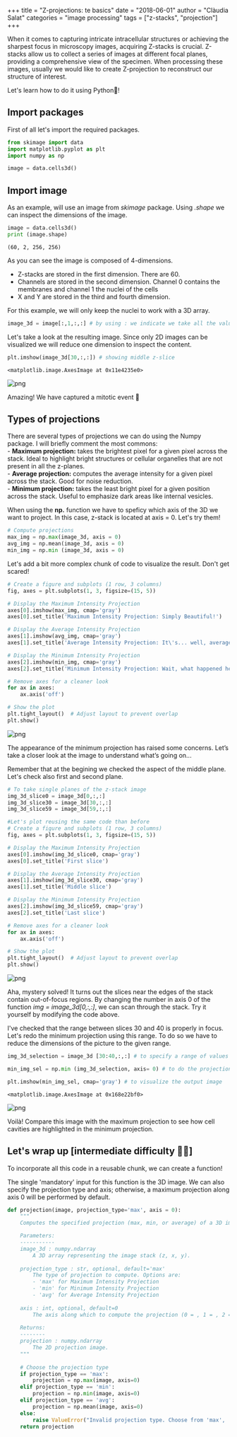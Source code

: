 +++
title = "Z-projections: te basics"
date = "2018-06-01"
author = "Clàudia Salat"
categories = "image processing"
tags = ["z-stacks", "projection"]
+++




When it comes to capturing intricate intracellular structures or achieving the sharpest focus in microscopy images, acquiring Z-stacks is crucial. Z-stacks allow us to collect a series of images at different focal planes, providing a comprehensive view of the specimen. When processing these images, usually we would like to create Z-projection to reconstruct our structure of interest.

Let's learn how to do it using Python🐍!
## Import packages 
First of all let's import the required packages.


```python
from skimage import data
import matplotlib.pyplot as plt
import numpy as np

image = data.cells3d()

```

## Import image

As an example, will use an image from *skimage* package.
Using *.shape* we can inspect the dimensions of the image. 


```python
image = data.cells3d()
print (image.shape)
```

    (60, 2, 256, 256)


As you can see the image is composed of 4-dimensions. 
 - Z-stacks are stored in the first dimension. There are 60.
 - Channels are stored in the second dimension. Channel 0 contains the membranes and channel 1 the nuclei of the cells
 - X and Y are stored in the third and fourth dimension.

For this example, we will only keep the nuclei to work with a 3D array.


```python
image_3d = image[:,1,:,:] # by using : we indicate we take all the values contained on that dimension
```

Let's take a look at the resulting image. 
Since only 2D images can be visualized we will reduce one dimension to inspect the content.


```python
plt.imshow(image_3d[30,:,:]) # showing middle z-slice 
```




    <matplotlib.image.AxesImage at 0x11e4235e0>




    
![png](output_8_1.png)
    


Amazing! We have captured a mitotic event 🔬

## Types of projections

There are several types of projections we can do using the Numpy package. I will briefly comment the most commons:  <br>
    - **Maximum projection:** takes the brightest pixel for a given pixel across the stack. Ideal to highlight bright structures or cellular organelles that are not present in all the z-planes.  <br>
    - **Average projection:** computes the average intensity for a given pixel across the stack. Good for noise reduction. <br>
    - **Minimum projection:** takes the least bright pixel for a given position across the stack. Useful to emphasize dark areas like internal vesicles. <br>

When using the **np.** function we have to speficy which axis of the 3D we want to project. In this case, z-stack is located at axis = 0.
Let's try them!


```python
# Compute projections
max_img = np.max(image_3d, axis = 0)
avg_img = np.mean(image_3d, axis = 0)
min_img = np.min (image_3d, axis = 0)
```

Let's add a bit more complex chunk of code to visualize the result. Don't get scared! 


```python
# Create a figure and subplots (1 row, 3 columns)
fig, axes = plt.subplots(1, 3, figsize=(15, 5))

# Display the Maximum Intensity Projection
axes[0].imshow(max_img, cmap='gray')
axes[0].set_title('Maximum Intensity Projection: Simply Beautiful!')

# Display the Average Intensity Projection
axes[1].imshow(avg_img, cmap='gray')
axes[1].set_title('Average Intensity Projection: It\'s... well, average.')

# Display the Minimum Intensity Projection
axes[2].imshow(min_img, cmap='gray')
axes[2].set_title('Minimum Intensity Projection: Wait, what happened here?!')

# Remove axes for a cleaner look
for ax in axes:
    ax.axis('off')

# Show the plot
plt.tight_layout()  # Adjust layout to prevent overlap
plt.show()
```


    
![png](output_12_0.png)
    


The appearance of the minimum projection has raised some concerns. Let’s take a closer look at the image to understand what’s going on...

Remember that at the begining we checked the aspect of the middle plane. Let's check also first and second plane.


```python
# To take single planes of the z-stack image
img_3d_slice0 = image_3d[0,:,:]
img_3d_slice30 = image_3d[30,:,:]
img_3d_slice59 = image_3d[59,:,:]

#Let's plot reusing the same code than before 
# Create a figure and subplots (1 row, 3 columns)
fig, axes = plt.subplots(1, 3, figsize=(15, 5))

# Display the Maximum Intensity Projection
axes[0].imshow(img_3d_slice0, cmap='gray')
axes[0].set_title('First slice')

# Display the Average Intensity Projection
axes[1].imshow(img_3d_slice30, cmap='gray')
axes[1].set_title('Middle slice')

# Display the Minimum Intensity Projection
axes[2].imshow(img_3d_slice59, cmap='gray')
axes[2].set_title('Last slice')

# Remove axes for a cleaner look
for ax in axes:
    ax.axis('off')

# Show the plot
plt.tight_layout()  # Adjust layout to prevent overlap
plt.show()
```


    
![png](output_14_0.png)
    


Aha, mystery solved! It turns out the slices near the edges of the stack contain out-of-focus regions.
By changing the number in axis 0 of the function *img = image_3d[0,:,:]*, we can scan through the stack. Try it yourself by modifying the code above.

I've checked that the range between slices 30 and 40 is properly in focus. Let's redo the minimum projection using this range.
To do so we have to reduce the dimensions of the picture to the given range.


```python
img_3d_selection = image_3d [30:40,:,:] # to specify a range of values at axis 0, using a semicolon

min_img_sel = np.min (img_3d_selection, axis= 0) # to do the projection

plt.imshow(min_img_sel, cmap='gray') # to visualize the output image

```




    <matplotlib.image.AxesImage at 0x168e22bf0>




    
![png](output_16_1.png)
    


Voilà! Compare this image with the maximum projection to see how cell cavities are highlighted in the minimum projection.

## Let's wrap up [intermediate difficulty 😮‍💨]

To incorporate all this code in a reusable chunk, we can create a function!

The single 'mandatory' input for this function is the 3D image. We can also specify the projection type and axis; otherwise, a maximum projection along axis 0 will be performed by default.



```python
def projection(image, projection_type='max', axis = 0):
    """
    Computes the specified projection (max, min, or average) of a 3D image stack.

    Parameters:
    -----------
    image_3d : numpy.ndarray
        A 3D array representing the image stack (z, x, y).
    
    projection_type : str, optional, default='max'
        The type of projection to compute. Options are:
        - 'max' for Maximum Intensity Projection
        - 'min' for Minimum Intensity Projection
        - 'avg' for Average Intensity Projection
    
    axis : int, optional, default=0
        The axis along which to compute the projection (0 = , 1 = , 2 = ).
    
    Returns:
    --------
    projection : numpy.ndarray
        The 2D projection image.
    """
    
    # Choose the projection type
    if projection_type == 'max':
        projection = np.max(image, axis=0)
    elif projection_type == 'min':
        projection = np.min(image, axis=0)
    elif projection_type == 'avg':
        projection = np.mean(image, axis=0)
    else:
        raise ValueError("Invalid projection type. Choose from 'max', 'min', or 'avg'.")
    return projection

    
```
